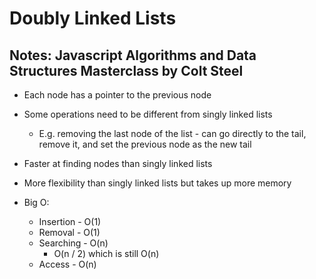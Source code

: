 # Doubly Linked Lists

## Notes: Javascript Algorithms and Data Structures Masterclass by Colt Steel

- Each node has a pointer to the previous node
- Some operations need to be different from singly linked lists
  - E.g. removing the last node of the list - can go directly to the tail, remove it, and set the previous node as the new tail
- Faster at finding nodes than singly linked lists
- More flexibility than singly linked lists but takes up more memory

- Big O:
  - Insertion - O(1)
  - Removal - O(1)
  - Searching - O(n)
    - O(n / 2) which is still O(n)
  - Access - O(n)
